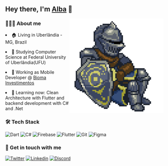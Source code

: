 ## Hey there, I'm [Alba](https://alba.dev) 👋

<img src="images/estus_flask.gif" min-width="400px" max-width="400px" width="300px" align="right" alt="Estus Flask">

### 👨🏻‍💻 About me

<p align="left">
  <li>🏠 Living in Uberlândia - MG, Brazil</li>
</p>

<p align="left">
  <li>📜 Studying Computer Science at Federal University of Uberlândia(UFU)</li>
</p>

<p align="left">
  <li>💼 Working as Mobile Developer @ <a href="https://www.linkedin.com/company/bioma-investimentos/)">Bioma Investimentos</a></li>
</p>

<p align="left">
  <li>🌱 Learning now: Clean Architecture with Flutter and backend development with C# and .Net</li>
</p>

### 🛠 Tech Stack

![Dart](https://img.shields.io/badge/Dart-02569B?style=for-the-badge&logo=dart&logoColor=white)
![C#](https://img.shields.io/badge/CSharp-684D95?style=for-the-badge&logo=csharp&logoColor=white)
![Firebase](https://img.shields.io/badge/Firebase-F5820D?style=for-the-badge&logo=firebase&logoColor=white)
![Flutter](https://img.shields.io/badge/Flutter-0175C2?style=for-the-badge&logo=flutter&logoColor=white)
![Git](https://img.shields.io/badge/Git-F05032?style=for-the-badge&logo=git&logoColor=white)
![Figma](https://img.shields.io/badge/Figma-AE4DFF?style=for-the-badge&logo=figma&logoColor=white)

### 📧 Get in touch with me

[![Twitter](https://img.shields.io/badge/Twitter-1DA1F2?style=for-the-badge&logo=twitter&logoColor=white)](https://twitter.com/zAlba22)
[![Linkedin](https://img.shields.io/badge/LinkedIn-0077B5?style=for-the-badge&logo=linkedin&logoColor=white)](https://www.linkedin.com/in/alba22/)
[![Discord](https://img.shields.io/badge/Discord-7289DA?style=for-the-badge&logo=discord&logoColor=white)](https://discord.com/users/304785670520700928)

